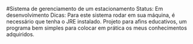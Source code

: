 #Sistema de gerenciamento de um estacionamento
Status: Em desenvolvimento
Dicas: Para este sistema rodar em sua máquina, é necessário que tenha o JRE instalado.
Projeto para afins educativos, um programa bem simples para colocar em prática os meus conhecimentos adquiridos.

